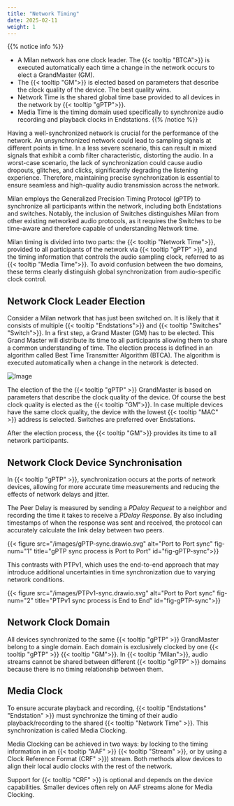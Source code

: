 ```yaml
---
title: "Network Timing"
date: 2025-02-11
weight: 1
---
```


{{% notice info %}}
- A Milan network has one clock leader. The {{< tooltip "BTCA">}} is executed automatically each time a change in the network occurs to elect a GrandMaster (GM).
- The {{< tooltip "GM">}} is elected based on parameters that describe the clock quality of the device. The best quality wins.
- Network Time is the shared global time base provided to all devices in the network by {{< tooltip "gPTP">}}.
- Media Time is the timing domain used specifically to synchronize audio recording and playback clocks in Endstations.
{{% /notice %}}

Having a well-synchronized network is crucial for the performance of the network. An unsynchronized network could lead to sampling signals at different points in time. In a less severe scenario, this can result in mixed signals that exhibit a comb filter characteristic, distorting the audio. In a worst-case scenario, the lack of synchronization could cause audio dropouts, glitches, and clicks, significantly degrading the listening experience. Therefore, maintaining precise synchronization is essential to ensure seamless and high-quality audio transmission across the network.

Milan employs the Generalized Precision Timing Protocol (gPTP) to synchronize all participants within the network, including both Endstations and switches. Notably, the inclusion of Switches distinguishes Milan from other existing networked audio protocols, as it requires the Switches to be time-aware and therefore capable of understanding Network time.

Milan timing is divided into two parts: the {{< tooltip "Network Time">}}, provided to all participants of the network via {{< tooltip "gPTP" >}}, and the timing information that controls the audio sampling clock, referred to as {{< tooltip "Media Time">}}. To avoid confusion between the two domains, these terms clearly distinguish global synchronization from audio-specific clock control.

## Network Clock Leader Election

<div class="text-image-container">
  <div class="text">
    <p>Consider a Milan network that has just been switched on. It is likely that it consists of multiple {{< tooltip "Endstations">}} and {{< tooltip "Switches" "Switch">}}. In a first step, a Grand Master (GM) has to be elected. This Grand Master will distribute its time to all participants allowing them to share a common understanding of time. The election process is defined in an algorithm called Best Time Transmitter Algorithm (BTCA). The algorithm is executed automatically when a change in the network is detected.</p>
  </div>
  <div class="image">
    <img src="/images/gPTP-BTCA.drawio.svg" alt="Image" style="max-width: 100%; height: auto;">
  </div>
</div>

The election of the the {{< tooltip "gPTP" >}} GrandMaster is based on parameters that describe the clock quality of the device. Of course the best clock quality is elected as the {{< tooltip "GM">}}. In case multiple devices have the same clock quality, the device with the lowest {{< tooltip "MAC" >}} address is selected. Switches are preferred over Endstations.
  
After the election process, the {{< tooltip "GM">}} provides its time to all network participants.

## Network Clock Device Synchronisation

In {{< tooltip "gPTP" >}}, synchronization occurs at the ports of network devices, allowing for more accurate time measurements and reducing the effects of network delays and jitter.

The Peer Delay is measured by sending a _PDelay Request_ to a neighbor and recording the time it takes to receive a _PDelay Response_. By also including timestamps of when the response was sent and received, the protocol can accurately calculate the link delay between two peers.

{{< figure src="/images/gPTP-sync.drawio.svg" alt="Port to Port sync" fig-num="1" title="gPTP sync process is Port to Port" id="fig-gPTP-sync">}}

This contrasts with PTPv1, which uses the end-to-end approach that may introduce additional uncertainties in time synchronization due to varying network conditions.

{{< figure src="/images/PTPv1-sync.drawio.svg" alt="Port to Port sync" fig-num="2" title="PTPv1 sync process is End to End" id="fig-gPTP-sync">}}

## Network Clock Domain
All devices synchronized to the same {{< tooltip "gPTP" >}} GrandMaster belong to a single domain. Each domain is exclusively clocked by one {{< tooltip "gPTP" >}} {{< tooltip "GM">}}. In {{< tooltip "Milan">}}, audio streams cannot be shared between different {{< tooltip "gPTP" >}} domains because there is no timing relationship between them.

## Media Clock

To ensure accurate playback and recording, {{< tooltip "Endstations" "Endstation" >}} must synchronize the timing of their audio playback/recording to the shared {{< tooltip "Network Time" >}}. This synchronization is called Media Clocking.

Media Clocking can be achieved in two ways: by locking to the timing information in an {{< tooltip "AAF" >}} {{< tooltip "Stream" >}}, or by using a Clock Reference Format (CRF" >}}) stream. Both methods allow devices to align their local audio clocks with the rest of the network.

Support for {{< tooltip "CRF" >}} is optional and depends on the device capabilities. Smaller devices often rely on AAF streams alone for Media Clocking.